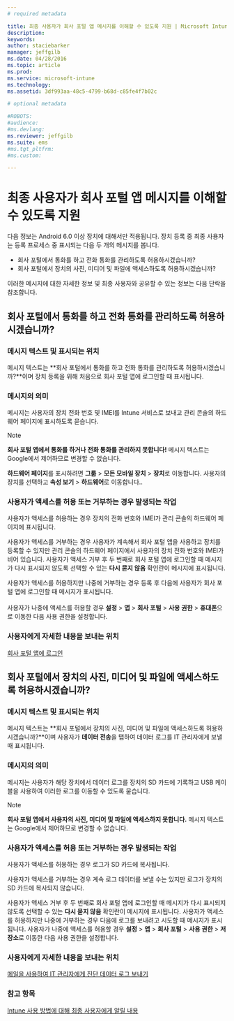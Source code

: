 ```yaml
---
# required metadata

title: 최종 사용자가 회사 포털 앱 메시지를 이해할 수 있도록 지원 | Microsoft Intune
description:
keywords:
author: staciebarker
manager: jeffgilb
ms.date: 04/28/2016
ms.topic: article
ms.prod:
ms.service: microsoft-intune
ms.technology:
ms.assetid: 3df993aa-48c5-4799-b68d-c85fe4f7b02c

# optional metadata

#ROBOTS:
#audience:
#ms.devlang:
ms.reviewer: jeffgilb
ms.suite: ems
#ms.tgt_pltfrm:
#ms.custom:

---
```


# 최종 사용자가 회사 포털 앱 메시지를 이해할 수 있도록 지원

다음 정보는 Android 6.0 이상 장치에 대해서만 적용됩니다. 장치 등록 중 최종 사용자는 등록 프로세스 중 표시되는 다음 두 개의 메시지를 봅니다.

- 회사 포털에서 통화를 하고 전화 통화를 관리하도록 허용하시겠습니까?
- 회사 포털에서 장치의 사진, 미디어 및 파일에 액세스하도록 허용하시겠습니까?

이러한 메시지에 대한 자세한 정보 및 최종 사용자와 공유할 수 있는 정보는 다음 단락을 참조합니다.

## 회사 포털에서 통화를 하고 전화 통화를 관리하도록 허용하시겠습니까?

### 메시지 텍스트 및 표시되는 위치
메시지 텍스트는 **회사 포털에서 통화를 하고 전화 통화를 관리하도록 허용하시겠습니까?**이며 장치 등록을 위해 처음으로 회사 포털 앱에 로그인할 때 표시됩니다.

### 메시지의 의미
메시지는 사용자의 장치 전화 번호 및 IMEI를 Intune 서비스로 보내고 관리 콘솔의 하드웨어 페이지에 표시하도록 묻습니다.

> [!NOTE]
> **회사 포털 앱에서 통화를 하거나 전화 통화를 관리하지 못합니다!** 메시지 텍스트는 Google에서 제어하므로 변경할 수 없습니다.

**하드웨어 페이지**를 표시하려면 **그룹** > **모든 모바일 장치** > **장치**로 이동합니다. 사용자의 장치를 선택하고 **속성 보기** > **하드웨어**로 이동합니다..

### 사용자가 액세스를 허용 또는 거부하는 경우 발생되는 작업
사용자가 액세스를 허용하는 경우 장치의 전화 번호와 IMEI가 관리 콘솔의 하드웨어 페이지에 표시됩니다.

사용자가 액세스를 거부하는 경우 사용자가 계속해서 회사 포털 앱을 사용하고 장치를 등록할 수 있지만 관리 콘솔의 하드웨어 페이지에서 사용자의 장치 전화 번호와 IMEI가 비어 있습니다. 사용자가 액세스 거부 후 두 번째로 회사 포털 앱에 로그인할 때 메시지가 다시 표시되지 않도록 선택할 수 있는 **다시 묻지 않음** 확인란이 메시지에 표시됩니다.

사용자가 액세스를 허용하지만 나중에 거부하는 경우 등록 후 다음에 사용자가 회사 포털 앱에 로그인할 때 메시지가 표시됩니다.</br></br>사용자가 나중에 액세스를 허용할 경우 **설정** > **앱** > **회사 포털** > **사용 권한** > **휴대폰**으로 이동한 다음 사용 권한을 설정합니다.

### 사용자에게 자세한 내용을 보내는 위치
[회사 포털 앱에 로그인](/Intune/EndUser/sign-in-to-the-company-portal-app-android)

## 회사 포털에서 장치의 사진, 미디어 및 파일에 액세스하도록 허용하시겠습니까?

### 메시지 텍스트 및 표시되는 위치
메시지 텍스트는 **회사 포털에서 장치의 사진, 미디어 및 파일에 액세스하도록 허용하시겠습니까?**이며 사용자가 **데이터 전송**을 탭하여 데이터 로그를 IT 관리자에게 보낼 때 표시됩니다.

### 메시지의 의미
메시지는 사용자가 해당 장치에서 데이터 로그를 장치의 SD 카드에 기록하고 USB 케이블을 사용하여 이러한 로그를 이동할 수 있도록 묻습니다.   

> [!NOTE]
> **회사 포털 앱에서 사용자의 사진, 미디어 및 파일에 액세스하지 못합니다.** 메시지 텍스트는 Google에서 제어하므로 변경할 수 없습니다.

### 사용자가 액세스를 허용 또는 거부하는 경우 발생되는 작업
사용자가 액세스를 허용하는 경우 로그가 SD 카드에 복사됩니다.

사용자가 액세스를 거부하는 경우 계속 로그 데이터를 보낼 수는 있지만 로그가 장치의 SD 카드에 복사되지 않습니다.

사용자가 액세스 거부 후 두 번째로 회사 포털 앱에 로그인할 때 메시지가 다시 표시되지 않도록 선택할 수 있는 **다시 묻지 않음** 확인란이 메시지에 표시됩니다. 사용자가 액세스를 허용하지만 나중에 거부하는 경우 다음에 로그를 보내려고 시도할 때 메시지가 표시됩니다. 사용자가 나중에 액세스를 허용할 경우 **설정** > **앱** > **회사 포털** > **사용 권한** > **저장소**로 이동한 다음 사용 권한을 설정합니다.

### 사용자에게 자세한 내용을 보내는 위치
[메일을 사용하여 IT 관리자에게 진단 데이터 로그 보내기](/Intune/EndUser/send-diagnostic-data-logs-to-your-it-administrator-using-email-android)


### 참고 항목
[Intune 사용 방법에 대해 최종 사용자에게 알릴 내용](/intune/deploy-use/what-to-tell-your-end-users-about-using-microsoft-intune.md)


<!--HONumber=May16_HO1-->


